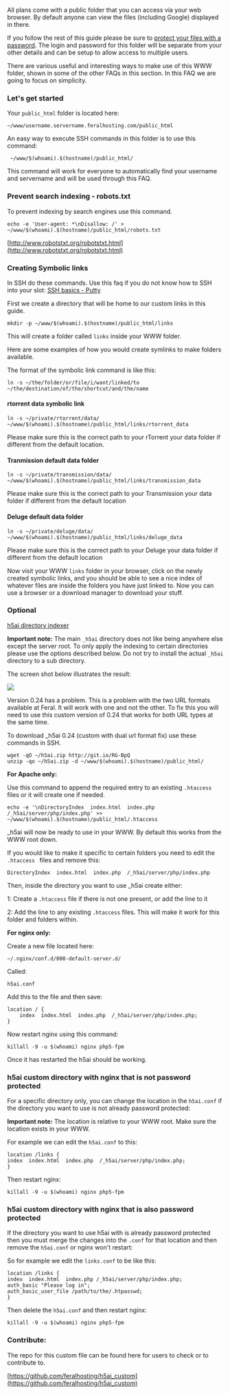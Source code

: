 
All plans come with a public folder that you can access via your web browser. By default anyone can view the files (including Google) displayed in there. 

If you follow the rest of this guide please be sure to [protect your files with a password](https://www.feralhosting.com/faq/view?question=22). The login and password for this folder will be separate from your other details and can be setup to allow access to multiple users.

There are various useful and interesting ways to make use of this WWW folder, shown in some of the other FAQs in this section. In this FAQ we are going to focus on simplicity.

### Let's get started 

Your `public_html` folder is located here:

~~~
~/www/username.servername.feralhosting.com/public_html
~~~

An easy way to execute SSH commands in this folder is to use this command:

~~~
 ~/www/$(whoami).$(hostname)/public_html/
~~~

This command will work for everyone to automatically find your username and servername and will be used through this FAQ.

### Prevent search indexing - robots.txt

To prevent indexing by search engines use this command.

~~~
echo -e 'User-agent: *\nDisallow: /' > ~/www/$(whoami).$(hostname)/public_html/robots.txt
~~~
[http://www.robotstxt.org/robotstxt.html](http://www.robotstxt.org/robotstxt.html)

### Creating Symbolic links

In SSH do these commands. Use this faq if you do not know how to SSH into your slot: [SSH basics - Putty](https://www.feralhosting.com/faq/view?question=12)

First we create a directory that will be home to our custom links in this guide.

~~~
mkdir -p ~/www/$(whoami).$(hostname)/public_html/links
~~~

This will create a folder called `links` inside your WWW folder.

Here are some examples of how you would create symlinks to make folders available.

The format of the symbolic link command is like this:

~~~
ln -s ~/the/folder/or/file/i/want/linked/to ~/the/destination/of/the/shortcut/and/the/name
~~~

#### rtorrent data symbolic link

~~~
ln -s ~/private/rtorrent/data/ ~/www/$(whoami).$(hostname)/public_html/links/rtorrent_data
~~~

Please make sure this is the correct path to your rTorrent your data folder if different from the default location.

#### Tranmission default data folder

~~~
ln -s ~/private/transmission/data/ ~/www/$(whoami).$(hostname)/public_html/links/transmission_data
~~~

Please make sure this is the correct path to your Transmission your data folder if different from the default location

#### Deluge default data folder

~~~
ln -s ~/private/deluge/data/ ~/www/$(whoami).$(hostname)/public_html/links/deluge_data
~~~

Please make sure this is the correct path to your Deluge your data folder if different from the default location

Now visit your WWW `links` folder in your browser, click on the newly created symbolic links, and you should be able to see a nice index of whatever files are inside the folders you have just linked to. Now you can use a browser or a download manager to download your stuff.

### Optional

[h5ai directory indexer](http://larsjung.de/h5ai/)

**Important note:** The main `_h5ai` directory does not like being anywhere else except the server root. To only apply the indexing to certain directories please use the options described below. Do not try to install the actual `_h5ai` directory to a sub directory.

The screen shot below illustrates the result:

![](https://raw.github.com/feralhosting/feralfilehosting/master/Feral%20Wiki/HTTP/Putting%20your%20WWW%20folder%20to%20use/h5ai.png)

Version 0.24 has a problem. This is a problem with the two URL formats available at Feral. It will work with one
and not the other. To fix this you will need to use this custom version of 0.24 that works for both URL types at 
the same time.

To download _h5ai 0.24 (custom with dual url format fix) use these commands in SSH.

~~~
wget -qO ~/h5ai.zip http://git.io/RG-BpQ
unzip -qo ~/h5ai.zip -d ~/www/$(whoami).$(hostname)/public_html/
~~~

**For Apache only:**

Use this command to append the required entry to an existing `.htaccess` files or it will create one if needed.

~~~
echo -e '\nDirectoryIndex  index.html  index.php  /_h5ai/server/php/index.php' >> ~/www/$(whoami).$(hostname)/public_html/.htaccess
~~~

_h5ai will now be ready to use in your WWW. By default this works from the WWW root down. 

If you would like to make it specific to certain folders you need to edit the `.htaccess ` files and remove this:

~~~
DirectoryIndex  index.html  index.php  /_h5ai/server/php/index.php
~~~

Then, inside the directory you want to use _h5ai create either:

1: Create a `.htaccess` file if there is not one present, or add the line to it 

2: Add the line to any existing `.htaccess` files. This will make it work for this folder and folders within.

**For nginx only:**

Create a new file located here:

~~~
~/.nginx/conf.d/000-default-server.d/
~~~

Called:

~~~
h5ai.conf
~~~

Add this to the file and then save:

~~~
location / {
    index  index.html  index.php  /_h5ai/server/php/index.php;
}
~~~

Now restart nginx using this command:

~~~
killall -9 -u $(whoami) nginx php5-fpm
~~~

Once it has restarted the h5ai should be working.

### h5ai custom directory with nginx that is not password protected

For a specific directory only, you can change the location in the `h5ai.conf` if the directory you want to use is not already password protected:

**Important note:** The location is relative to your WWW root. Make sure the location exists in your WWW.

For example we can edit the `h5ai.conf` to this:

~~~
location /links {
index  index.html  index.php  /_h5ai/server/php/index.php;
}
~~~

Then restart nginx:

~~~
killall -9 -u $(whoami) nginx php5-fpm
~~~

### h5ai custom directory with nginx that is also password protected 

If the directory you want to use h5ai with is already password protected then you must merge the changes into the `.conf` for that location and then remove the `h5ai.conf` or nginx won't restart:

So for example we edit the `links.conf` to be like this:

~~~
location /links {
index  index.html  index.php /_h5ai/server/php/index.php;
auth_basic "Please log in";
auth_basic_user_file /path/to/the/.htpasswd;
}
~~~

Then delete the `h5ai.conf` and then restart nginx:

~~~
killall -9 -u $(whoami) nginx php5-fpm
~~~

### Contribute:

The repo for this custom file can be found here for users to check or to contribute to.

[https://github.com/feralhosting/h5ai_custom](https://github.com/feralhosting/h5ai_custom)



